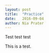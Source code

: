 ```yaml
---
layout: post
title:  "Practice"
date:   2016-09-04
author: Nia Prater
---
```


Test test test

This is a test.
